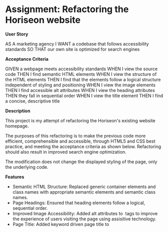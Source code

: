 # Assignment: Refactoring the Horiseon website

**User Story**

AS A marketing agency
I WANT a codebase that follows accessibility standards
SO THAT our own site is optimized for search engines

**Acceptance Criteria**

GIVEN a webpage meets accessibility standards
WHEN I view the source code
THEN I find semantic HTML elements
WHEN I view the structure of the HTML elements
THEN I find that the elements follow a logical structure independent of styling and positioning
WHEN I view the image elements
THEN I find accessible alt attributes
WHEN I view the heading attributes
THEN they fall in sequential order
WHEN I view the title element
THEN I find a concise, descriptive title

**Description**

This project is my attempt of refactoring the Horiseon's existing website homepage. 

The purposes of this refactoring is to make the previous code more efficient, comprehensible and accessible, through HTML5 and CSS best practice, and meeting the acceptance criteria as shown below. Refactoring should also result in improved search engine optimization. 

The modification does not change the displayed styling of the page, only the underlying code.

**Features**

* Semantic HTML Structure: Replaced generic container elements and class names with appropriate semantic elements and semantic class names.
* Page Headings: Ensured that heading elements follow a logical, sequential order.
* Improved Image Accessibility: Added alt attributes to <img> tags to improve the experience of users visiting the page using assisitive technology.
* Page Title: Added keyword driven page title to <title> element to improve SEO and help users with disabilities more quickly understand the page's content and purpose.
* Comments: Added throughout both HTML and CSS files, highlighting the improved semantic structure and changes.

**Preview**

![Screenshot](https://user-images.githubusercontent.com/79346473/109483575-8865e780-7ad3-11eb-9e3a-23e4f68648ca.JPG)

**[Link](https://jhong1016.github.io/horiseon-homework/) to Website**

**Installation**

Upload index.html and assets folder to the deployed webserver. The assets folder contains images and CSS file.

**Credits**

Collaborators on this project included instructional staff and students in the USYD Coding Boot Camp 2021 course. I also utilized instruction materials from the class instructor.

**License**

USYD @ jhong1016
